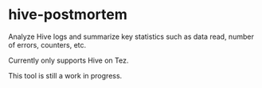 hive-postmortem
===============

Analyze Hive logs and summarize key statistics such as data read, number of errors, counters, etc.

Currently only supports Hive on Tez.

This tool is still a work in progress.
